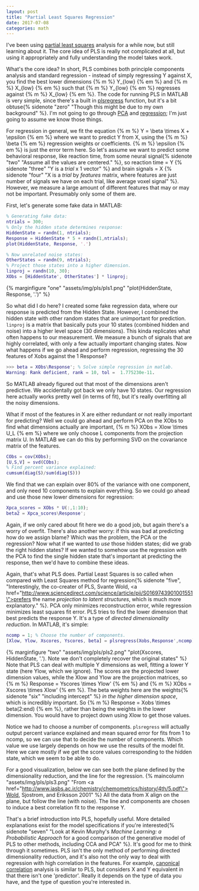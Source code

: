 ```yaml
---
layout: post
title: "Partial Least Squares Regression"
date: 2017-07-08
categories: math
---
```


I've been using [partial least squares](https://en.wikipedia.org/wiki/Partial_least_squares_regression) analysis for a while now, but still learning about it. The core idea of PLS is really not complicated at all, but using it appropriately and fully understanding the model takes work.

What's the core idea? In short, PLS combines both principle components analysis and standard regression - instead of simply regressing Y against X, you find the best lower dimensions {% m %} Y_{low} {% em %} and {% m %} X_{low} {% em %} such that {% m %} Y_{low} {% em %} regresses against {% m %} X_{low} {% em %}. The code for running PLS in MATLAB is very simple, since there's a built in [plsregress](https://www.mathworks.com/help/stats/plsregress.html) function, but it's a bit obtuse{% sidenote "zero" "Though this might be due to my own background" %}. I'm not going to go through [PCA](http://setosa.io/ev/principal-component-analysis/) and [regression](http://setosa.io/ev/ordinary-least-squares-regression/); I'm just going to assume we know those things.

For regression in general, we fit the equation {% m %} Y = \beta \times X + \epsilon {% em %} where we want to predict Y from X, using the {% m %} \beta {% em %} regression weights or coefficients. {% m %} \epsilon {% em %} is just the error term here. So let's assume we want to predict some behavioral response, like reaction time, from some neural signal{% sidenote "two" "Assume all the values are centered." %}, so reaction time = Y {% sidenote "three" "Y is a *trial* x 1 vector" %} and brain signals = X {% sidenote "four" "X is a *trial* by *features* matrix, where features are just number of signals we have on each trial, like average voxel signal" %}. However, we measure a large amount of different features that may or may not be important. Presumably only some of them are.

First, let's generate some fake data in MATLAB:

``` matlab
% Generating fake data:
ntrials = 300;
% Only the hidden state determines response:
HiddenState = randn(1, ntrials);
Response = HiddenState * 5 + randn(1,ntrials);
plot(HiddenState, Response, '.')

% Now unrelated noise states:
OtherStates = randn(9, ntrials);
% Project those states into a higher dimension.
linproj = randn(10, 30);
XObs = [HiddenState', OtherStates'] * linproj;
```
{% marginfigure "one" "assets/img/pls/pls1.png" "plot(HiddenState, Response, '.')" %}

So what did I do here? I created some fake regression data, where our response is predicted from the Hidden State. However, I combined the hidden state with other random states that are unimportant for prediction. ``` linproj ``` is a matrix that basically puts your 10 states (combined hidden and noise) into a higher level space (30 dimensions). This kinda replicates what often happens to our measurement. We measure a bunch of signals that are highly correlated, with only a few actually important changing states. Now what happens if we go ahead and perform regression, regressing the 30 features of Xobs against the 1 Response?
``` matlab
>>> beta = XObs\Response'; % Solve simple regression in matlab.
Warning: Rank deficient, rank = 10, tol =  1.775230e-11.
```
So MATLAB already figured out that most of the dimensions aren't predictive. We accidentally got back we only have 10 states. Our regression here actually works pretty well (in terms of fit), but it's really overfitting all the noisy dimensions.

What if most of the features in X are either redundant or not really important for predicting? Well we could go ahead and perform PCA on the XObs to find what dimensions actually are important, {% m %} XObs = Xlow \times U_L {% em %} where we only choose L components from the projection matrix U. In MATLAB we can do this by performing SVD on the covariance matrix of the features.
``` matlab
CObs = cov(XObs);
[U,S,V] = svd(CObs);
% Find percent variance explained:
cumsum(diag(S)/sum(diag(S)))
```
We find that we can explain over 80% of the variance with one component, and only need 10 components to explain everything. So we could go ahead and use those new lower dimensions for regression:
``` matlab
Xpca_scores = XObs * U(:,1:10);
beta2 = Xpca_scores\Response';
```
Again, if we only cared about fit here we do a good job, but again there's a worry of overfit. There's also another worry: if this was bad at predicting how do we assign blame? Which was the problem, the PCA or the regression? Now what if we wanted to *use* those hidden states; did we grab the right hidden states? If we wanted to somehow use the regression *with* the PCA to find the single hidden state that's important at predicting the response, then we'd have to combine these ideas.

Again, that's what PLS does. Partial Least Squares is so called when compared with Least Squares method for regression{% sidenote "five", "Interestingly, the co-creater of PLS, Svante Wold, <a href=\"http://www.sciencedirect.com/science/article/pii/S0169743901001551\">prefers the name</a> *projection to latent structures*, which is much more explanatory." %}. PCA only minimizes reconstruction error, while regression minimizes least squares fit error. PLS tries to find the lower dimension that best predicts the response Y. It's a type of *directed dimensionality reduction*. In MATLAB, it's simple:
``` matlab
ncomp = 1; % Choose the number of components.
[Xlow, Ylow, Xscores, Yscores, beta] = plsregress(Xobs,Response',ncomp);
```
{% marginfigure "two" "assets/img/pls/pls2.png" "plot(Xscores, HiddenState, '.'). Note we don't completely recover the original states" %}
Note that PLS can deal with multiple Y dimensions as well, fitting a lower Y state (here Ylow, which we ignore). The scores are the projected lower dimension values, while the Xlow and Ylow are the projection matrices, so {% m %} Response = Yscores \times Ylow' {% em %} and {% m %} XObs = Xscores \times Xlow' {% em %}. The beta weights here are the weights{% sidenote "six" "including intercept" %} *in the higher dimension space*, which is incredibly important. So {% m %} Response = Xobs \times beta(2:end) {% em %}, rather than being the weights in the lower dimension. You would have to project down using Xlow to get those values.

Notice we had to choose a number of components. ```plsregress``` will actually output percent variance explained and mean squared error for fits from 1 to ncomp, so we can use that to decide the number of components. Which value we use largely depends on how we use the results of the model fit. Here we care mostly if we get the score values corresponding to the hidden state, which we seem to be able to do.

For a good visualization, below we can see both the plane defined by the dimensionality reduction, and the line for the regression.
{% maincolumn "assets/img/pls/pls3.png" "From <a href=\"http://www.iasbs.ac.ir/chemistry/chemometrics/history/4th/5.pdf\">Wold, Sjostrom, and Eriksson 2001</a>" %}
All the data from X align on the plane, but follow the line (with noise). The line and components are chosen to induce a best correlation fit to the response Y.

That's a brief introduction into PLS, hopefully useful. More detailed explanations exist for the model specifications if you're interested{% sidenote "seven" "Look at Kevin Murphy's *Machine Learning: a Probabilistic Approach* for a good comparison of the generative model of PLS to other methods, including CCA and PCA" %}. It's good for me to think through it sometimes. PLS isn't the only method of performing directed dimensionality reduction, and it's also not the only way to deal with regression with high correlation in the features. For example, [canonical correlation](https://stats.stackexchange.com/questions/206587/what-is-the-connection-between-partial-least-squares-reduced-rank-regression-a) analysis is similar to PLS, but considers X and Y equivalent in that there isn't one 'predictor'. Really it depends on the type of data you have, and the type of question you're interested in.
